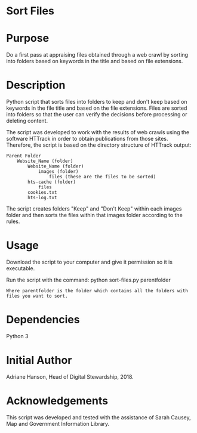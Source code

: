 # Sort Files

# Purpose
Do a first pass at appraising files obtained through a web crawl by sorting into folders based on keywords in the title and based on file extensions.

# Description
Python script that sorts files into folders to keep and don't keep based on keywords in the file title and based on the file extensions. Files are sorted into folders so that the user can verify the decisions before processing or deleting content.

The script was developed to work with the results of web crawls using the software HTTrack in order to obtain publications from those sites. Therefore, the script is based on the directory structure of HTTrack output:

    Parent Folder 
        Website_Name (folder)
            Website_Name (folder)
                images (folder)
                    files (these are the files to be sorted)
            hts-cache (folder)
                files
            cookies.txt
            hts-log.txt
     
The script creates folders "Keep" and "Don't Keep" within each images folder and then sorts the files within that images folder according to the rules.

# Usage
Download the script to your computer and give it permission so it is executable.

Run the script with the command:  python sort-files.py parentfolder

    Where parentfolder is the folder which contains all the folders with files you want to sort.
  
# Dependencies

Python 3

# Initial Author

Adriane Hanson, Head of Digital Stewardship, 2018.

# Acknowledgements

This script was developed and tested with the assistance of Sarah Causey, Map and Government Information Library.

